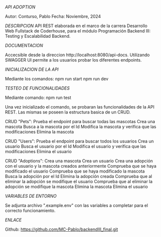 
*API ADOPTION*

Autor: Conturso, Pablo
Fecha: Noviembre, 2024

*DESCRIPCION*
API REST elaborada en el marco de la carrera Desarrollo Web Fullstack de Coderhouse, para el módulo Programación Backend III: Testing y Escalabilidad Backend.

*DOCUMENTACION*

Accecsible desde la direccion http://localhost:8080/api-docs. 
Utilizando SWAGGER UI permite a los usuarios probar los diferentes endpoints.

*INICIALIZACION DE LA API*

Mediante los comandos:
npm run start
npm run dev

*TESTEO DE FUNCIONALIDADES*

Mediante comando:
npm run test

Una vez inicializado el comando, se probaran las funcionalidades de la API REST. Las mismas se poseen la estructura basica de un CRUD.

CRUD "Pets":
Prueba el endpoint para buscar todas las mascotas
Crea una mascota
Busca a la mascota por el Id
Modifica la mascota y verifica que las modificaciones
Elimina la mascota

CRUD "Users":
Prueba el endpoint para buscar todos los usuarios
Crea un usuario
Busca el usuario por el Id
Modifica el usuario y verifica que las modificaciones
Elimina el usuario

CRUD "Adoptions":
Crea una mascota
Crea un usuario
Crea una adopción con el usuario y la mascota creados anteriormente
Comprueba que se haya modificado el usuario
Comprueba que se haya modificado la mascota
Busca la adopción por el Id
Elimina la adopción creada
Comprueba que al eliminar la adopción se modifique el usuario
Comprueba que al eliminar la adopción se modifique la mascota
Elimina la mascota
Elimina el usuario

*VARIABLES DE ENTORNO*

Se adjunta archivo ".example.env" con las variables a completar para el correcto funcionamiento.

*ENLACE*

Github: https://github.com/MC-Pablo/backendIII_final.git

